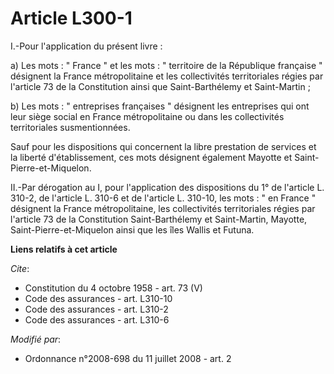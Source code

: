 # Article L300-1

I.-Pour l'application du présent livre : 

a) Les mots : " France " et les mots : " territoire de la République française " désignent la France métropolitaine et les
collectivités territoriales régies par l'article 73 de la Constitution ainsi que Saint-Barthélemy et Saint-Martin ; 

b) Les mots : " entreprises françaises " désignent les entreprises qui ont leur siège social en France métropolitaine ou dans
les collectivités territoriales susmentionnées. 

Sauf pour les dispositions qui concernent la libre prestation de services et la liberté d'établissement, ces mots désignent
également Mayotte et Saint-Pierre-et-Miquelon. 

II.-Par dérogation au I, pour l'application des dispositions du 1° de l'article L. 310-2, de l'article L. 310-6 et de
l'article L. 310-10, les mots : " en France " désignent la France métropolitaine, les collectivités territoriales régies par
l'article 73 de la Constitution Saint-Barthélemy et Saint-Martin, Mayotte, Saint-Pierre-et-Miquelon ainsi que les îles Wallis
et Futuna.

**Liens relatifs à cet article**

_Cite_:

  - Constitution du 4 octobre 1958 - art. 73 (V)
  - Code des assurances - art. L310-10
  - Code des assurances - art. L310-2
  - Code des assurances - art. L310-6

_Modifié par_:

  - Ordonnance n°2008-698 du 11 juillet 2008 - art. 2

